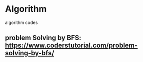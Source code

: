 # Algorithm
algorithm codes
## problem Solving by BFS: https://www.coderstutorial.com/problem-solving-by-bfs/ 

